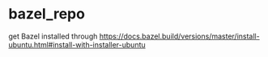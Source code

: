 # bazel_repo

get Bazel installed through https://docs.bazel.build/versions/master/install-ubuntu.html#install-with-installer-ubuntu